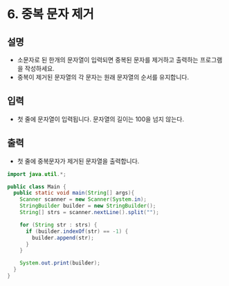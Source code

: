 # 6. 중복 문자 제거

## 설명
* 소문자로 된 한개의 문자열이 입력되면 중복된 문자를 제거하고 출력하는 프로그램을 작성하세요.
* 중복이 제거된 문자열의 각 문자는 원래 문자열의 순서를 유지합니다.

## 입력
* 첫 줄에 문자열이 입력됩니다. 문자열의 길이는 100을 넘지 않는다.

## 출력
* 첫 줄에 중복문자가 제거된 문자열을 출력합니다.

```java
import java.util.*;

public class Main {
  public static void main(String[] args){
    Scanner scanner = new Scanner(System.in);
    StringBuilder builder = new StringBuilder();
    String[] strs = scanner.nextLine().split("");

    for (String str : strs) {
      if (builder.indexOf(str) == -1) {
        builder.append(str);
      }
    }

    System.out.print(builder);
  }
}
```